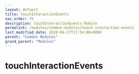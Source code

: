 ```yaml
---
layout: default
title: touchInteractionEvents 
nav_order: 75
description: touchInteractionEvents Module
permalink: /modules/common-modules/touch-interaction-events
last_modified_date: 2020-04-27T17:54:08+0000
parent: "Common Modules"
grand_parent: "Modules"
---
```


# touchInteractionEvents